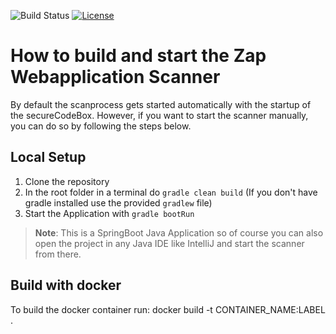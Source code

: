 ![Build Status](https://travis-ci.com/secureCodeBox/scanner-webapplication-zap.svg?token=2Rsf2E9Bq3FduSxRf6tz&branch=develop)
[![License](https://img.shields.io/badge/License-Apache%202.0-blue.svg)](https://opensource.org/licenses/Apache-2.0)

# How to build and start the Zap Webapplication Scanner

By default the scanprocess gets started automatically with the startup of the secureCodeBox. However, if you want to start the scanner manually, you can do so by following the steps below.

## Local Setup

1. Clone the repository
2. In the root folder in a terminal do `gradle clean build` (If you don't have gradle installed use the provided `gradlew` file)
3. Start the Application with `gradle bootRun`

>**Note**: This is a SpringBoot Java Application so of course you can also open the project in any Java IDE like IntelliJ and start the scanner from there.

## Build with docker

To build the docker container run: docker build -t CONTAINER_NAME:LABEL .
